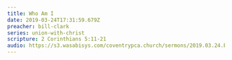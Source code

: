 ```yaml
---
title: Who Am I
date: 2019-03-24T17:31:59.679Z
preacher: bill-clark
series: union-with-christ
scripture: 2 Corinthians 5:11-21
audio: https://s3.wasabisys.com/coventrypca.church/sermons/2019.03.24.E Union with Christ, Part 4 - Who Am I - J. William Clark.mp3
---
```

